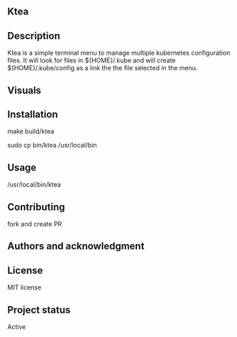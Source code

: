 ## Ktea

## Description
Ktea is a simple terminal menu to manage multiple kubernetes configuration files.  It will look for files in ${HOME}/.kube and will create ${HOME}/.kube/config as a link the the file selected in the menu.

## Visuals

## Installation
make build/ktea

sudo cp bin/ktea /usr/local/bin

## Usage
/usr/local/bin/ktea

## Contributing
fork and create PR

## Authors and acknowledgment

## License
MIT license

## Project status
Active
